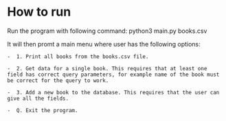 
# How to run

Run the program with following command: python3 main.py books.csv

It will then promt a main menu where user has the following options:

    -  1. Print all books from the books.csv file.

    -  2. Get data for a single book. This requires that at least one field has correct query parameters, for example name of the book must be correct for the query to work.

    -  3. Add a new book to the database. This requires that the user can give all the fields.

    -  Q. Exit the program.
